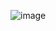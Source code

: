 ![image](https://github.com/WiktorDybalski/PO_PROJEKT_DYBALSKI_GRZYBACZ/assets/115371134/0cafaf09-3dd0-4a66-96c4-c37d40fc5a11)
